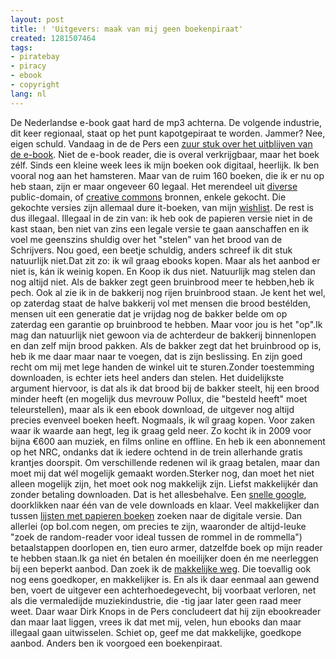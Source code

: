 ```yaml
---
layout: post
title: ! 'Uitgevers: maak van mij geen boekenpiraat'
created: 1281507464
tags:
- piratebay
- piracy
- ebook
- copyright
lang: nl
---
```

De Nederlandse e-book gaat hard de mp3 achterna. De volgende industrie, dit keer regionaal, staat op het punt kapotgepiraat te worden. Jammer? Nee, eigen schuld. Vandaag in de de Pers een [zuur stuk over het uitblijven van de e-book](http://www.depers.nl/cultuur/500993/Waar-blijft-ons-digitale-boek.html). Niet de e-book reader, die is overal verkrijgbaar, maar het boek zélf. Sinds een kleine week lees ik mijn boeken ook digitaal, heerlijk. Ik ben vooral nog aan het hamsteren. Maar van de ruim 160 boeken, die ik er nu op heb staan, zijn er maar ongeveer 60 legaal. Het merendeel uit [diverse](http://mashable.com/2007/11/12/public-domain-ebook-sources/) public-domain, of [creative commons](http://openboox.com/tags/creative_commons) bronnen, enkele gekocht. Die gekochte versies zijn allemaal dure it-boeken, van mijn [wishlist](http://bler.webschuur.com/wishlist). De rest is dus illegaal. Illegaal in de zin van: ik heb ook de papieren versie niet in de kast staan, ben niet van zins een legale versie te gaan aanschaffen en ik voel me geenszins shuldig over het "stelen" van het brood van de Schrijvers. Nou goed, een beetje schuldig, anders schreef ik dit stuk natuurlijk niet.Dat zit zo: ik wíl graag ebooks kopen. Maar als het aanbod er niet is, kán ik weinig kopen. En Koop ik dus niet. Natuurlijk mag stelen dan nog altijd niet. Als de bakker zegt geen bruinbrood meer te hebben,heb ik pech. Ook al zie ik in de bakkerij nog rijen bruinbrood staan. Je kent het wel, op zaterdag staat de halve bakkerij vol met mensen die brood bestélden, mensen uit een generatie dat je vrijdag nog de bakker belde om op zaterdag een garantie op bruinbrood te hebben. Maar voor jou is het "op".Ik mag dan natuurlijk niet gewoon via de achterdeur de bakkerij binnenlopen en dan zelf mijn brood pakken. Als de bakker zegt dat het bruinbrood op is, heb ik me daar maar naar te voegen, dat is zijn beslissing. En zijn goed recht om mij met lege handen de winkel uit te sturen.Zonder toestemming downloaden, is echter iets heel anders dan stelen. Het duidelijkste argument hiervoor, is dat als ik dat brood bij de bakker steelt, hij een brood minder heeft (en mogelijk dus mevrouw Pollux, die "besteld heeft" moet teleurstellen), maar als ik een ebook download, de uitgever nog altijd precies evenveel boeken heeft. Nogmaals, ik wíl graag kopen. Voor zaken waar ik waarde aan hegt, leg ik graag geld neer. Zo kocht ik in 2009 voor bijna €600 aan muziek, en films online en offline. En heb ik een abonnement op het NRC, ondanks dat ik iedere ochtend in de trein allerhande gratis krantjes doorspit. Om verschillende redenen wil ik graag betalen, maar dan moet mij dat wél mogelijk gemaakt worden.Sterker nog, dan moet het niet alleen mogelijk zijn, het moet ook nog makkelijk zijn. Liefst makkelijkér dan zonder betaling downloaden. Dat is het allesbehalve. Een [snelle google](http://www.google.com/search?hl=en&safe=off&q=martin+bril+e-book&aq=f&aqi=&aql=&oq=&gs_rfai=), doorklikken naar één van de vele downloads en klaar. Veel makkelijker dan tussen [lijsten met papieren boeken](http://www.google.com/search?hl=en&safe=off&q=Martin+Bril+e-book&aq=f&aqi=&aql=&oq=&gs_rfai=) zoeken naar de digitale versie. Dan allerlei (op bol.com negen, om precies te zijn, waaronder de altijd-leuke "zoek de random-reader voor ideal tussen de rommel in de rommella") betaalstappen doorlopen en, tien euro armer, datzelfde boek op mijn reader te hebben staan.Ik ga niet én betalen én moeilijker doen én me neerleggen bij een beperkt aanbod. Dan zoek ik de [makkelijke weg](http://thepiratebay.org/torrent/5245229/Stieg_Larsson_-_The_Millennium_Trilogy_(text__english)). Die toevallig ook nog eens goedkoper, en makkelijker is. En als ik daar eenmaal aan gewend ben, voert de uitgever een achterhoedegevecht, bij voorbaat verloren, net als die vermaledijde muziekindustrie, die -tig jaar later geen raad meer weet. Daar waar Dirk Knops in de Pers concludeert dat hij zijn ebookreader dan maar laat liggen, vrees ik dat met mij, velen, hun ebooks dan maar illegaal gaan uitwisselen. Schiet op, geef me dat makkelijke, goedkope aanbod. Anders ben ik voorgoed een boekenpiraat. 
